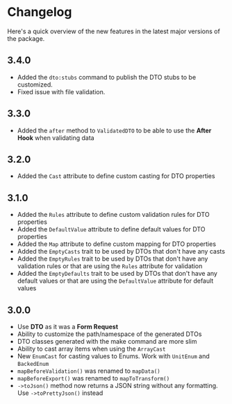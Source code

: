 # Changelog

Here's a quick overview of the new features in the latest major versions of the package.

## 3.4.0

- Added the `dto:stubs` command to publish the DTO stubs to be customized.
- Fixed issue with file validation.

## 3.3.0

- Added the `after` method to `ValidatedDTO` to be able to use the **After Hook** when validating data

## 3.2.0

- Added the `Cast` attribute to define custom casting for DTO properties

## 3.1.0

- Added the `Rules` attribute to define custom validation rules for DTO properties
- Added the `DefaultValue` attribute to define default values for DTO properties
- Added the `Map` attribute to define custom mapping for DTO properties
- Added the `EmptyCasts` trait to be used by DTOs that don't have any casts
- Added the `EmptyRules` trait to be used by DTOs that don't have any validation rules or that are using the `Rules` attribute for validation
- Added the `EmptyDefaults` trait to be used by DTOs that don't have any default values or that are using the `DefaultValue` attribute for default values

## 3.0.0

- Use **DTO** as it was a **Form Request**
- Ability to customize the path/namespace of the generated DTOs
- DTO classes generated with the make command are more slim
- Ability to cast array items when using the `ArrayCast`
- New `EnumCast` for casting values to Enums. Work with `UnitEnum` and `BackedEnum`
- `mapBeforeValidation()` was renamed to `mapData()`
- `mapBeforeExport()` was renamed to `mapToTransform()`
- `->toJson()` method now returns a JSON string without any formatting. Use `->toPrettyJson()` instead
